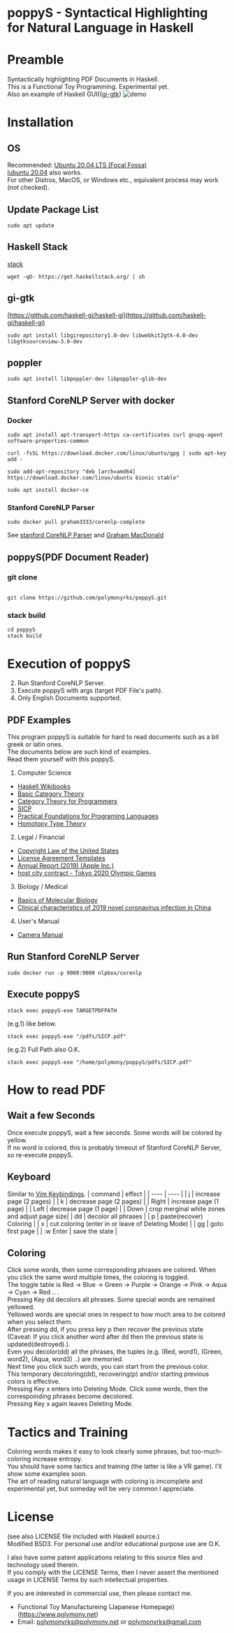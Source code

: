 # poppyS - Syntactical Highlighting for Natural Language in Haskell
# Preamble
Syntactically highlighting PDF Documents in Haskell.  
This is a Functional Toy Programming. Experimental yet.  
Also an example of Haskell GUI(([gi-gtk](https://hackage.haskell.org/package/gi-gtk))
![demo](./poppySMovie.gif)
# Installation
## OS
Recommended: [Ubuntu 20.04 LTS (Focal Fossa)](https://releases.ubuntu.com/20.04/)  
[lubuntu 20.04](https://lubuntu.me/downloads/) also works.  
For other Distros, MacOS, or Windows etc., equivalent process may work (not checked).  
## Update Package List
```shell
sudo apt update
```
## Haskell Stack
[stack](https://docs.haskellstack.org/en/stable/README/)
```shell
wget -qO- https://get.haskellstack.org/ | sh
```
## gi-gtk
[https://github.com/haskell-gi/haskell-gi](https://github.com/haskell-gi/haskell-gi)
```shell
sudo apt install libgirepository1.0-dev libwebkit2gtk-4.0-dev libgtksourceview-3.0-dev
```
## poppler
```shell
sudo apt install libpoppler-dev libpoppler-glib-dev
```
## Stanford CoreNLP Server with docker
### Docker
```shell
sudo apt install apt-transport-https ca-certificates curl gnupg-agent software-properties-common
```
```shell
curl -fsSL https://download.docker.com/linux/ubuntu/gpg | sudo apt-key  add -
```
```shell
sudo add-apt-repository "deb [arch=amd64] https://download.docker.com/linux/ubuntu bionic stable"
```
```shell
sudo apt install docker-ce
```
### Stanford CoreNLP Parser
```shell
sudo docker pull graham3333/corenlp-complete
```
See [stanford CoreNLP Parser](https://stanfordnlp.github.io/CoreNLP/other-languages.html) and [Graham MacDonald](https://hub.docker.com/r/graham3333/corenlp-complete)  
## poppyS(PDF Document Reader)
### git clone
```shell

git clone https://github.com/polymonyrks/poppyS.git
```
### stack build
```shell
cd poppyS
stack build
```
# Execution of poppyS
2. Run Stanford CoreNLP Server.
3. Execute poppyS with args (target PDF File's path).
1. Only English Documents supported.  
## PDF Examples
This program poppyS is suitable for hard to read documents such as a bit greek or latin ones.  
The documents below are such kind of examples.  
Read them yourself with this poppyS.  
1. Computer Science
* [Haskell Wikibooks](https://en.wikibooks.org/wiki/Haskell)
* [Basic Category Theory](https://arxiv.org/abs/1612.09375)
* [Category Theory for Programmers](https://github.com/hmemcpy/milewski-ctfp-pdf)
* [SICP](https://web.mit.edu/alexmv/6.037/sicp.pdf)
* [Practical Foundations for Programing Languages](http://profs.sci.univr.it/~merro/files/harper.pdf)
* [Homotopy Type Theory](http://saunders.phil.cmu.edu/book/hott-ebook.pdf)
2. Legal / Financial
* [Copyright Law of the United States](https://www.copyright.gov/title17/title17.pdf)
* [License Agreement Templates](https://otl.stanford.edu/sites/g/files/sbiybj10286/f/exclusive_03-06-2018.pdf)
* [Annual Report (2019) (Apple Inc.)](https://s2.q4cdn.com/470004039/files/doc_financials/2019/ar/_10-K-2019-(As-Filed).pdf)
* [host city contract - Tokyo 2020 Olympic Games](https://gtimg.tokyo2020.org/image/upload/production/jxnoeerdp7hxvgtgxp73.pdf)
3. Biology / Medical
* [Basics of Molecular Biology](https://homes.cs.washington.edu/~tompa/papers/molbio.pdf)
* [Clinical characteristics of 2019 novel coronavirus infection in China](https://www.medrxiv.org/content/10.1101/2020.02.06.20020974v1)
4. User's Manual
* [Camera Manual](https://1vision.co.il/pdfs/vieworks/manual/User_Manual_VA_GigE_EN.pdf)

## Run Stanford CoreNLP Server
```
sudo docker run -p 9000:9000 nlpbox/corenlp
```
## Execute poppyS
```shell
stack exec poppyS-exe TARGETPDFPATH
```
(e.g.1) like below. 
```shell
stack exec poppyS-exe "/pdfs/SICP.pdf"
```
(e.g.2) Full Path also O.K.
```shell
stack exec poppyS-exe "/home/polymony/poppyS/pdfs/SICP.pdf"
```
# How to read PDF
## Wait a few Seconds
Once execute poppyS, wait a few seconds. Some words will be colored by yellow.  
If no word is colored, this is probably timeout of Stanford CoreNLP Server, so re-execute poppyS.  
## Keyboard
Similar to [Vim Keybindings](https://www.vim.org/).
|  command  |  effect  |
| ---- | ---- |
|  j  | increase page (2 pages) |
|  k  | decrease page (2 pages) |
|  Right  | increase page (1 page) |
|  Left  | decrease page (1 page) |
|  Down  | crop merginal white zones and adjust page size|
|  dd  | decolor all phrases |
|  p  | paste(recover) Coloring |
|  x  | cut coloring (enter in or leave of Deleting Mode) |
|  gg  | goto first page |
|  :w Enter  | save the state |
## Coloring
Click some words, then some corresponding phrases are colored. When you click the same word multiple times, the coloring is toggled.  
The toggle table is Red -> Blue -> Green -> Purple -> Orange -> Pink -> Aqua -> Cyan -> Red .. .  
Pressing Key dd decolors all phrases. Some special words are remained yellowed.   
Yellowed words are special ones in respect to how much area to be colored when you select them.   
After pressing dd, if you press key p then recover the previous state  
(Caveat: If you click another word after dd then the previous state is updated(destroyed).).  
Even you decolor(dd) all the phrases, the tuples (e.g. (Red, word1), (Green, word2), (Aqua, word3) ..) are memoried.  
Next time you click such words, you can start from the previous color.  
This temporary decoloring(dd), recovering(p) and/or starting previous colors is effective.  
Pressing Key x enters into Deleting Mode. Click some words, then the correspoinding phrases become decolored.  
Pressing Key x again leaves Deleting Mode.
# Tactics and Training
Coloring words makes it easy to look clearly some phrases, but too-much-coloring increase entropy.  
You should have some tactics and training (the latter is like a VR game). I'll show some examples soon.  
The art of reading natural language with coloring is imcomplete and experimental yet, but someday will be very common I appreciate.  
# License
(see also LICENSE file included with Haskell source.)  
Modified BSD3. For personal use and/or educational purpose use are O.K.  

I also have some patent applications relating to this source files and technology used therein.  
If you comply with the LICENSE Terms, then I never assert the mentioned usage in LICENSE Terms by such intellectual properties.  

If you are interested in commercial use, then please contact me.  
  * Functional Toy Manufactureing (Japanese Homepage) (https://www.polymony.net)  
  * Email: polymonyrks@polymony.net or polymonyrks@gmail.com  
